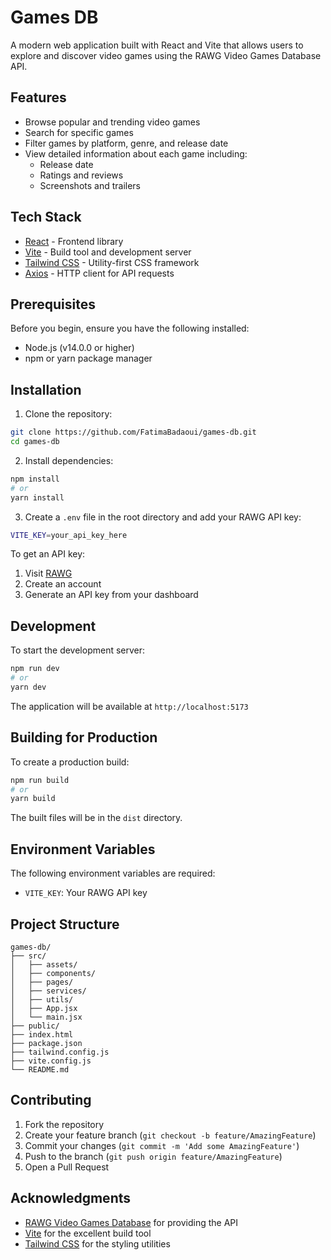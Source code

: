 # Games DB

A modern web application built with React and Vite that allows users to explore and discover video games using the RAWG Video Games Database API.

## Features

- Browse popular and trending video games
- Search for specific games
- Filter games by platform, genre, and release date
- View detailed information about each game including:
  - Release date
  - Ratings and reviews
  - Screenshots and trailers

## Tech Stack

- [React](https://react.dev/) - Frontend library
- [Vite](https://vitejs.dev/) - Build tool and development server
- [Tailwind CSS](https://tailwindcss.com/) - Utility-first CSS framework
- [Axios](https://axios-http.com/) - HTTP client for API requests

## Prerequisites

Before you begin, ensure you have the following installed:
- Node.js (v14.0.0 or higher)
- npm or yarn package manager

## Installation

1. Clone the repository:
```bash
git clone https://github.com/FatimaBadaoui/games-db.git
cd games-db
```

2. Install dependencies:
```bash
npm install
# or
yarn install
```

3. Create a `.env` file in the root directory and add your RAWG API key:
```bash
VITE_KEY=your_api_key_here
```

To get an API key:
1. Visit [RAWG](https://rawg.io/apidocs)
2. Create an account
3. Generate an API key from your dashboard

## Development

To start the development server:

```bash
npm run dev
# or
yarn dev
```

The application will be available at `http://localhost:5173`

## Building for Production

To create a production build:

```bash
npm run build
# or
yarn build
```

The built files will be in the `dist` directory.

## Environment Variables

The following environment variables are required:

- `VITE_KEY`: Your RAWG API key

## Project Structure

```
games-db/
├── src/
│   ├── assets/
│   ├── components/
│   ├── pages/
│   ├── services/
│   ├── utils/
│   ├── App.jsx
│   └── main.jsx
├── public/
├── index.html
├── package.json
├── tailwind.config.js
├── vite.config.js
└── README.md
```

## Contributing

1. Fork the repository
2. Create your feature branch (`git checkout -b feature/AmazingFeature`)
3. Commit your changes (`git commit -m 'Add some AmazingFeature'`)
4. Push to the branch (`git push origin feature/AmazingFeature`)
5. Open a Pull Request


## Acknowledgments

- [RAWG Video Games Database](https://rawg.io/) for providing the API
- [Vite](https://vitejs.dev/) for the excellent build tool
- [Tailwind CSS](https://tailwindcss.com/) for the styling utilities
